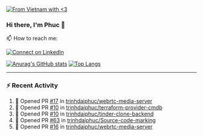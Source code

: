 [![From Vietnam with <3](https://raw.githubusercontent.com/webuild-community/badge/master/svg/love.svg)](https://webuild.community)

### Hi there, I'm Phuc 👋

📫 How to reach me:

[![Connect on LinkedIn](https://img.shields.io/badge/--linkedin?label=LinkedIn&logo=LinkedIn&style=social)](https://www.linkedin.com/in/trinh-dai-phuc/)


[![Anurag's GitHub stats](https://phuc-github-readme-stats.vercel.app/api?username=trinhdaiphuc&count_private=true&show_icons=true&theme=synthwave)](https://github.com/anuraghazra/github-readme-stats)
[![Top Langs](https://phuc-github-readme-stats.vercel.app/api/top-langs/?username=trinhdaiphuc&theme=synthwave&show_icons=true&layout=compact&langs_count=8&hide=html,css,scss,less,handlebars,ejs)](https://github.com/anuraghazra/github-readme-stats)


---

### :zap: Recent Activity

<!--START_SECTION:activity-->
1. 💪 Opened PR [#17](https://github.com/trinhdaiphuc/webrtc-media-server/pull/17) in [trinhdaiphuc/webrtc-media-server](https://github.com/trinhdaiphuc/webrtc-media-server)
2. 💪 Opened PR [#10](https://github.com/trinhdaiphuc/terraform-provider-cmdb/pull/10) in [trinhdaiphuc/terraform-provider-cmdb](https://github.com/trinhdaiphuc/terraform-provider-cmdb)
3. 💪 Opened PR [#10](https://github.com/trinhdaiphuc/tinder-clone-backend/pull/10) in [trinhdaiphuc/tinder-clone-backend](https://github.com/trinhdaiphuc/tinder-clone-backend)
4. 💪 Opened PR [#63](https://github.com/trinhdaiphuc/Source-code-marking/pull/63) in [trinhdaiphuc/Source-code-marking](https://github.com/trinhdaiphuc/Source-code-marking)
5. 💪 Opened PR [#16](https://github.com/trinhdaiphuc/webrtc-media-server/pull/16) in [trinhdaiphuc/webrtc-media-server](https://github.com/trinhdaiphuc/webrtc-media-server)
<!--END_SECTION:activity-->
